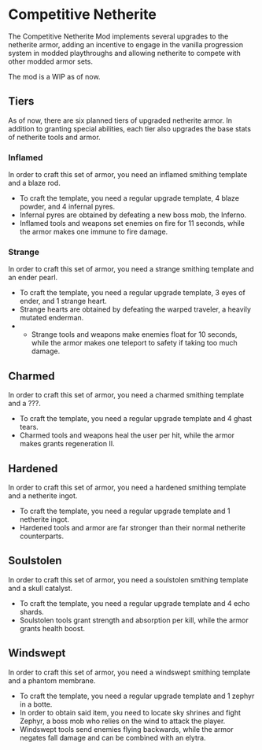 # Competitive Netherite
The Competitive Netherite Mod implements several upgrades to the netherite armor, adding an incentive to engage in the vanilla progression system in modded playthroughs and allowing netherite to compete with other modded armor sets.

The mod is a WIP as of now.

## Tiers
As of now, there are six planned tiers of upgraded netherite armor. In addition to granting special abilities, each tier also upgrades the base stats of netherite tools and armor.

### Inflamed
In order to craft this set of armor, you need an inflamed smithing template and a blaze rod.
* To craft the template, you need a regular upgrade template, 4 blaze powder, and 4 infernal pyres.
* Infernal pyres are obtained by defeating a new boss mob, the Inferno.
* Inflamed tools and weapons set enemies on fire for 11 seconds, while the armor makes one immune to fire damage.

### Strange
In order to craft this set of armor, you need a strange smithing template and an ender pearl.
* To craft the template, you need a regular upgrade template, 3 eyes of ender, and 1 strange heart.
* Strange hearts are obtained by defeating the warped traveler, a heavily mutated enderman.
* * Strange tools and weapons make enemies float for 10 seconds, while the armor makes one teleport to safety if taking too much damage.

## Charmed
In order to craft this set of armor, you need a charmed smithing template and a ???.
* To craft the template, you need a regular upgrade template and 4 ghast tears.
* Charmed tools and weapons heal the user per hit, while the armor makes grants regeneration II.

## Hardened
In order to craft this set of armor, you need a hardened smithing template and a netherite ingot.
* To craft the template, you need a regular upgrade template and 1 netherite ingot.
* Hardened tools and armor are far stronger than their normal netherite counterparts.

## Soulstolen
In order to craft this set of armor, you need a soulstolen smithing template and a skull catalyst.
* To craft the template, you need a regular upgrade template and 4 echo shards.
*  Soulstolen tools grant strength and absorption per kill, while the armor grants health boost.

## Windswept
In order to craft this set of armor, you need a windswept smithing template and a phantom membrane.
* To craft the template, you need a regular upgrade template and 1 zephyr in a botte.
* In order to obtain said item, you need to locate sky shrines and fight Zephyr, a boss mob who relies on the wind to attack the player.
* Windswept tools send enemies flying backwards, while the armor negates fall damage and can be combined with an elytra.
